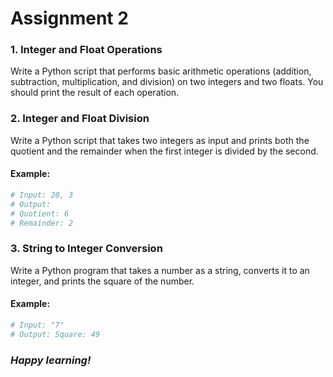 # Assignment 2

### 1. **Integer and Float Operations**
Write a Python script that performs basic arithmetic operations (addition, subtraction, multiplication, and division) on two integers and two floats. You should print the result of each operation.

### 2. **Integer and Float Division**
Write a Python script that takes two integers as input and prints both the quotient and the remainder when the first integer is divided by the second.
#### Example:
```python
# Input: 20, 3
# Output: 
# Quotient: 6
# Remainder: 2
```
### 3. **String to Integer Conversion**
Write a Python program that takes a number as a string, converts it to an integer, and prints the square of the number. 
#### Example:
```python
# Input: "7"
# Output: Square: 49
```

### _Happy learning!_

